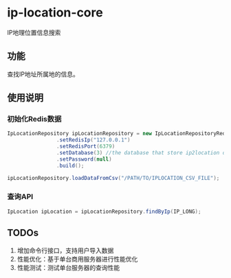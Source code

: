 # ip-location-core
IP地理位置信息搜索

## 功能
查找IP地址所属地的信息。

## 使用说明
### 初始化Redis数据
```Java
IpLocationRepository ipLocationRepository = new IpLocationRepositoryRedisImpl.Builder()
                .setRedisIp("127.0.0.1")
                .setRedisPort(6379)
                .setDatabase(3) //the database that store ip2location data
                .setPassword(null)
                .build();

ipLocationRepository.loadDataFromCsv("/PATH/TO/IPLOCATION_CSV_FILE");
```
### 查询API
```Java
IpLocation ipLocation = ipLocationRepository.findByIp(IP_LONG);
```
## TODOs
1. 增加命令行接口，支持用户导入数据
2. 性能优化：基于单台商用服务器进行性能优化
3. 性能测试：测试单台服务器的查询性能
